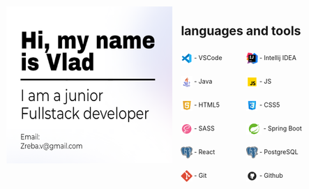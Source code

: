 
<div style="display: flex; justify-content: space-between">
<img alt="Poster" style="vertical-align: middle;" src="Untitled (2).png"  height="360px" width="380px" />


<div style="margin-left: 20px">

# languages and tools
<div style="display: flex; align-items: start-flex">
<p style="width:150px;"><img alt="VSC" height="26px" width="26px" style="vertical-align: middle;" src="icons8-visual-studio-code-2019-48.png"  /> - VSCode</p>
<p style="width:150px;"><img alt="IDEA" height="26px" width="26px" style="vertical-align: middle;" src="pngegg.png"  /> - Intellij IDEA</p>
</div>

<div style="display: flex; align-items: start-flex">
<p style="width:150px;"><img alt="Java" height="26px" width="26px" style="vertical-align: middle;" src="icons8-логотип-java-coffee-cup-48.png"  /> - Java</p>
<p style="width:150px;"><img alt="JS" height="26px" width="26px" style="vertical-align: middle;" src="icons8-javascript-48.png"  /> - JS</p>
</div>

<div style="display: flex; align-items: start-flex">
<p style="width:150px;"><img alt="HTML5" height="26px" width="26px" style="vertical-align: middle;" src="icons8-html-5-48.png"  /> - HTML5</p>
<p style="width:150px;"><img alt="CSS3" height="26px" width="26px" style="vertical-align: middle;" src="icons8-css3-48.png"  /> - CSS5</p>
</div>

<div style="display: flex; align-items: start-flex">
<p style="width:150px;"><img alt="SASS" height="26px" width="26px" style="vertical-align: middle;" src="icons8-sass-avatar-48.png"  /> - SASS</p>
<p style="width:150px;"><img alt="Spring" height="26px" width="35px" style="vertical-align: middle;" src="pngegg (1).png"  /> - Spring Boot</p>
</div>

<div style="display: flex; align-items: start-flex">
<p style="width:150px;"><img alt="React.png" height="26px" width="26px" style="vertical-align: middle;" src="pngegg (2).png"  /> - React</p>
<p style="width:150px;"><img alt="Spring" height="26px" width="26px" style="vertical-align: middle;" src="pngegg (2).png"  /> - PostgreSQL</p>
</div>

<div style="display: flex; align-items: start-flex">
<p style="width:150px;"><img alt="Spring" height="26px" width="26px" style="vertical-align: middle;" src="Git.png"  /> - Git</p>
<p style="width:150px;"><img alt="Spring" height="26px" width="26px" style="vertical-align: middle;" src="Github.png"  /> - Github</p>
</div>
</div>
</div>







